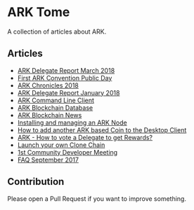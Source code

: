 # ARK Tome

A collection of articles about ARK.

## Articles

- [ARK Delegate Report March 2018](ark-delegate-report-march-2018.md)
- [First ARK Convention Public Day](first-ark-convention-public-day.md)
- [ARK Chronicles 2018](ark-chronicles-2018.md)
- [ARK Delegate Report January 2018](ark-delegate-report-january-2018.md)
- [ARK Command Line Client](ark-command-line-client.md)
- [ARK Blockchain Database](ark-blockchain-database.md)
- [ARK Blockchain News](ark-blockchain-news.md)
- [Installing and managing an ARK Node](installing-and-managing-an-ark-node.md)
- [How to add another ARK based Coin to the Desktop Client](how-to-add-another-ark-based-coin-to-the-desktop-client)
- [ARK - How to vote a Delegate to get Rewards?](ark-how-to-vote-a-delegate-to-get-rewards.md)
- [Launch your own Clone Chain](launch-your-own-clone-chain.md)
- [1st Community Developer Meeting](arks-1st-community-developer-meeting.md)
- [FAQ September 2017](ark-faq-september-2017.md)

## Contribution

Please open a Pull Request if you want to improve something.